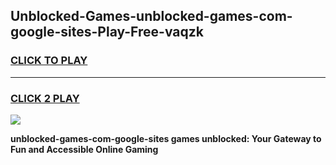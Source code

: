 
## Unblocked-Games-unblocked-games-com-google-sites-Play-Free-vaqzk
<h3>
<a href="https://premium76.site?title=unblocked-games-com-google-sites&ref=18A">CLICK TO PLAY</a></h3>
<hr>

<h3>
<a href="https://premium76.site?title=unblocked-games-com-google-sites&ref=18A">CLICK 2 PLAY</a>
  
</h3>

<a href="https://premium76.site?title=unblocked-games-com-google-sites&ref=18A"><img src="https://clearcache.store/games.png"></a>


**unblocked-games-com-google-sites games unblocked: Your Gateway to Fun and Accessible Online Gaming**
